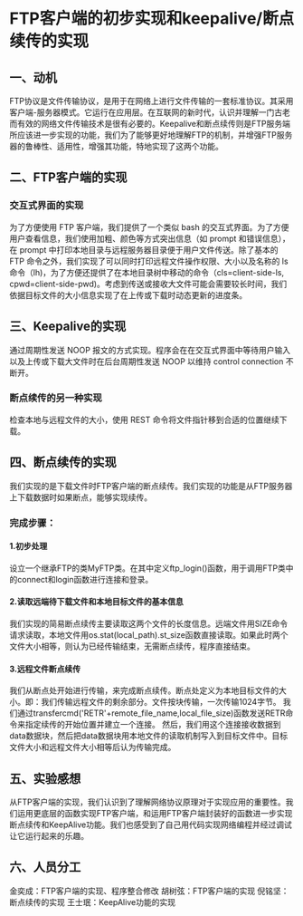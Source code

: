 # FTP客户端的初步实现和keepalive/断点续传的实现
## 一、动机
FTP协议是文件传输协议，是用于在网络上进行文件传输的一套标准协议。其采用客户端-服务器模式。它运行在应用层。在互联网的新时代，认识并理解一门古老而有效的网络文件传输技术是很有必要的。Keepalive和断点续传则是FTP服务端所应该进一步实现的功能，我们为了能够更好地理解FTP的机制，并增强FTP服务器的鲁棒性、适用性，增强其功能，特地实现了这两个功能。



## 二、FTP客户端的实现

### 交互式界面的实现

为了方便使用 FTP 客户端，我们提供了一个类似 bash 的交互式界面。为了方便用户查看信息，我们使用加粗、颜色等方式突出信息（如 prompt 和错误信息），在 prompt 中打印本地目录与远程服务器目录便于用户文件传送。除了基本的 FTP 命令之外，我们实现了可以同时打印远程文件操作权限、大小以及名称的 ls 命令（lh)，为了方便还提供了在本地目录树中移动的命令（cls=client-side-ls, cpwd=client-side-pwd)。考虑到传送或接收大文件可能会需要较长时间，我们依据目标文件的大小信息实现了在上传或下载时动态更新的进度条。

## 三、Keepalive的实现

通过周期性发送 NOOP 报文的方式实现。程序会在在交互式界面中等待用户输入以及上传或下载大文件时在后台周期性发送 NOOP 以维持 control connection 不断开。

### 断点续传的另一种实现

检查本地与远程文件的大小，使用 REST 命令将文件指针移到合适的位置继续下载。





## 四、断点续传的实现
我们实现的是下载文件时FTP客户端的断点续传。我们实现的功能是从FTP服务器上下载数据时如果断点，能够实现续传。

### 完成步骤：
#### 1.初步处理
设立一个继承FTP的类MyFTP类。在其中定义ftp_login()函数，用于调用FTP类中的connect和login函数进行连接和登录。
#### 2.读取远端待下载文件和本地目标文件的基本信息
我们实现的简易断点续传主要读取这两个文件的长度信息。远端文件用SIZE命令请求读取，本地文件用os.stat(local_path).st_size函数直接读取。如果此时两个文件大小相等，则认为已经传输结束，无需断点续传，程序直接结束。
#### 3.远程文件断点续传
我们从断点处开始进行传输，来完成断点续传。断点处定义为本地目标文件的大小。即：我们传输远程文件的剩余部分。文件按块传输，一次传输1024字节。
我们通过transfercmd('RETR'+remote_file_name,local_file_size)函数发送RETR命令来指定续传的开始位置并建立一个连接。
然后，我们用这个连接接收数据到data数据块，然后把data数据块用本地文件的读取机制写入到目标文件中。目标文件大小和远程文件大小相等后认为传输完成。

## 五、实验感想
从FTP客户端的实现，我们认识到了理解网络协议原理对于实现应用的重要性。我们运用更底层的函数实现FTP客户端，和运用FTP客户端封装好的函数进一步实现断点续传和KeepAlive功能。我们也感受到了自己用代码实现网络编程并经过调试让它运行起来的乐趣。
## 六、人员分工
金奕成：FTP客户端的实现、程序整合修改
胡树弦：FTP客户端的实现
倪铭坚：断点续传的实现
王士珉：KeepAlive功能的实现
